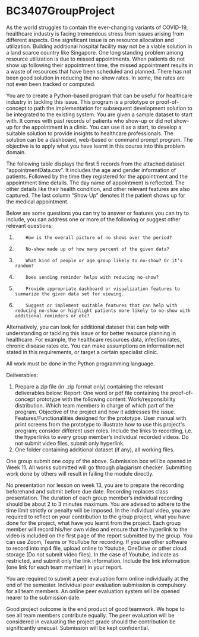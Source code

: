 # BC3407GroupProject
As the world struggles to contain the ever-changing variants of COVID-19, healthcare industry is facing tremendous stress from issues arising from different aspects. One significant issue is on resource allocation and utilization. Building additional hospital facility may not be a viable solution in a land scarce country like Singapore. One long standing problem among resource utilization is due to missed appointments. When patients do not show up following their appointment time, the missed appointment results in a waste of resources that have been scheduled and planned. There has not been good solution in reducing the no-show rates. In some, the rates are not even been tracked or computed.
 
You are to create a Python-based program that can be useful for healthcare industry in tackling this issue. This program is a prototype or proof-of-concept to path the implementation for subsequent development solution to be integrated to the existing system. You are given a sample dataset to start with. It comes with past records of patients who show-up or did not show-up for the appointment in a clinic. You can use it as a start, to develop a suitable solution to provide insights to healthcare professionals. The solution can be a dashboard, web-based or command prompt program. The objective is to apply what you have learnt in this course into this problem domain.
 
The following table displays the first 5 records from the attached dataset “appointmentData.csv”. It includes the age and gender information of patients. Followed by the time they registered for the appointment and the appointment time details. The day name of appointment is reflected. The other details like their health condition, and other relevant features are also captured. The last column “Show Up” denotes if the patient shows up for the medical appointment.


 
 
Below are some questions you can try to answer or features you can try to include, you can address one or more of the following or suggest other relevant questions:
1.         How is the overall picture of no shows over the period?
2.         No-show made up of how many percent of the given data?
3.         What kind of people or age group likely to no-show? Or it’s random?
5.         Does sending reminder helps with reducing no-show?
6.         Provide appropriate dashboard or visualization features to summarize the given data set for viewing.
7.         Suggest or implement suitable features that can help with reducing no-show or highlight patients more likely to no-show with additional reminders or etc?
 
Alternatively, you can look for additional dataset that can help with understanding or tackling this issue or for better resource planning in healthcare. For example, the healthcare resources data, infection rates, chronic disease rates etc. You can make assumptions on information not stated in this requirements, or target a certain specialist clinic.
 
All work must be done in the Python programming language.
 
Deliverables:
1. Prepare a zip file (in .zip format only) containing the relevant deliverables below:
Report: One word or pdf file containing the proof-of-concept prototype with the following content:
Work/responsibility distribution. Which team members in charge of which part of the program.
Objective of the project and how it addresses the issue.
Features/Functionalities designed for the prototype.
User manual with print screens from the prototype to illustrate how to use this project's program; consider different user roles.
Include the links to recording, i,e. the hyperlinks to every group member’s individual recorded videos. Do not submit video files, submit only hyperlink.
2. One folder containing additional dataset (if any), all working files.
 
One group submit one copy of the above. Submission box will be opened in Week 11. All works submitted will go through plagiarism checker. Submitting work done by others will result in failing the module directly.
 
No presentation nor lesson on week 13, you are to prepare the recording beforehand and submit before due date. Recording replaces class presentation. The duration of each group member’s individual recording should be about 2 to 3 minutes maximum. You are advised to adhere to the time limit strictly or penalty will be imposed. In the individual video, you are required to reflect on your contribution to the group project, what you have done for the project, what have you learnt from the project. Each group member will record his/her own video and ensure that the hyperlink to the video is included on the first page of the report submitted by the group. You can use Zoom, Teams or YouTube for recording. If you use other software to record into mp4 file, upload online to Youtube, OneDrive or other cloud storage (Do not submit video files). In the case of Youtube, indicate as restricted, and submit only the link information. Include the link information (one link for each team member) in your report.
 
You are required to submit a peer evaluation form online individually at the end of the semester.
Individual peer evaluation submission is compulsory for all team members. An online peer evaluation system will be opened nearer to the submission date.
 
Good project outcome is the end product of good teamwork. We hope to see all team members contribute equally. The peer evaluation will be considered in evaluating the project grade should the contribution be significantly unequal. Submission will be kept confidential.
 
